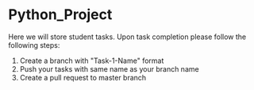 # Python_Project

Here we will store student tasks.
Upon task completion please follow the following steps:
1. Create a branch with "Task-1-Name" format
2. Push your tasks with same name as your branch name  
3. Create a pull request to master branch
